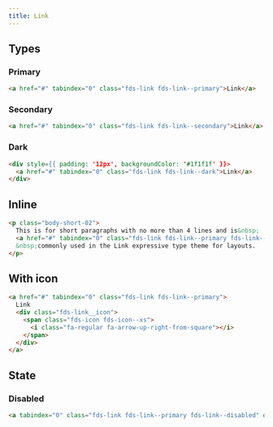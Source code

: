 ```yaml
---
title: Link
---
```


## Types

### Primary

```html live
<a href="#" tabindex="0" class="fds-link fds-link--primary">Link</a>
```

### Secondary

```html live
<a href="#" tabindex="0" class="fds-link fds-link--secondary">Link</a>
```

### Dark

```html live
<div style={{ padding: '12px', backgroundColor: '#1f1f1f' }}>
  <a href="#" tabindex="0" class="fds-link fds-link--dark">Link</a>
</div>
```

## Inline

```html live
<p class="body-short-02">
  This is for short paragraphs with no more than 4 lines and is&nbsp;
  <a href="#" tabindex="0" class="fds-link fds-link--primary fds-link--inline">Link</a>
  &nbsp;commonly used in the Link expressive type theme for layouts.
</p>
```

## With icon

```html live
<a href="#" tabindex="0" class="fds-link fds-link--primary">
  Link
  <div class="fds-link__icon">
    <span class="fds-icon fds-icon--xs">
      <i class="fa-regular fa-arrow-up-right-from-square"></i>
    </span>
  </div>
</a>
```

## State

### Disabled

```html live
<a tabindex="0" class="fds-link fds-link--primary fds-link--disabled" disabled>Link</a>
```
